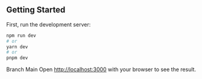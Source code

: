 ## Getting Started

First, run the development server:

```bash
npm run dev
# or
yarn dev
# or
pnpm dev
```
Branch Main
Open [http://localhost:3000](http://localhost:3000) with your browser to see the result.
